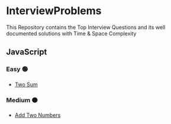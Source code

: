 # InterviewProblems
This Repository contains the Top Interview Questions and its well documented solutions with Time &amp; Space Complexity

## JavaScript
### Easy :green_circle:
- [Two Sum](JavaScript/Easy/Q1/README.md)

### Medium :orange_circle:
- [Add Two Numbers](JavaScript/Medium/Q1/README.md)
